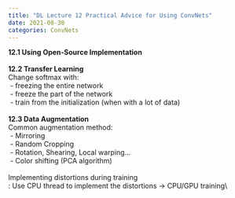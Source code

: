 ```yaml
---
title: "DL Lecture 12 Practical Advice for Using ConvNets"
date: 2021-08-30
categories: ConvNets
---
```

**12.1 Using Open-Source Implementation**\
\
**12.2 Transfer Learning**\
Change softmax with:\
&nbsp;- freezing the entire network\
&nbsp;- freeze the part of the network\
&nbsp;- train from the initialization (when with a lot of data)\
\
**12.3 Data Augmentation**\
Common augmentation method:\
&nbsp;- Mirroring\
&nbsp;- Random Cropping\
&nbsp;- Rotation, Shearing, Local warping...\
&nbsp;- Color shifting (PCA algorithm)\
\
Implementing distortions during training\
: Use CPU thread to implement the distortions -> CPU/GPU training\

